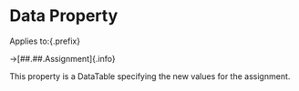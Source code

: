 # Data Property

Applies to:{.prefix}

→[##.##.Assignment]{.info}

This property is a DataTable specifying the new values for the assignment.

